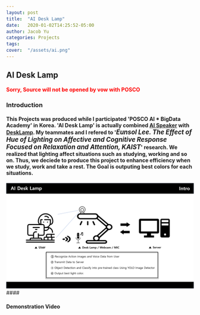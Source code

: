 ```yaml
---
layout: post
title:  "AI Desk Lamp"
date:   2020-01-02T14:25:52-05:00
author: Jacob Yu
categories: Projects
tags:	
cover:  "/assets/ai.png"
---
```


## AI Desk Lamp
<span style="color:red">**Sorry, Source will not be opened by vow with POSCO**</span>


### Introduction
#### This Projects was produced while I participated  'POSCO AI * BigData Academy' in Korea. 'AI Desk Lamp' is actually combined <u>AI Speaker</u> with <u>DeskLamp</u>. My teammates and I refered to '<big><i>Eunsol Lee. The Effect of Hue of Lighting on Affective and Cognitive Response Focused on Relaxation and Attention, KAIST</i></big>' research. We realized that lighting affect situations such as studying, working and so on. Thus, we deciede to produce this project to enhance efficiency when we study, work and take a rest. The Goal is outputing best colors for each situations.


<a href="/assets/AI_Desk_Lamp/1_intro.png" data-lightbox="roadtrip">
	<img src="/assets/AI_Desk_Lamp/1_intro.png" title="test_lightbox">
</a>
#### 

#### Demonstration Video 